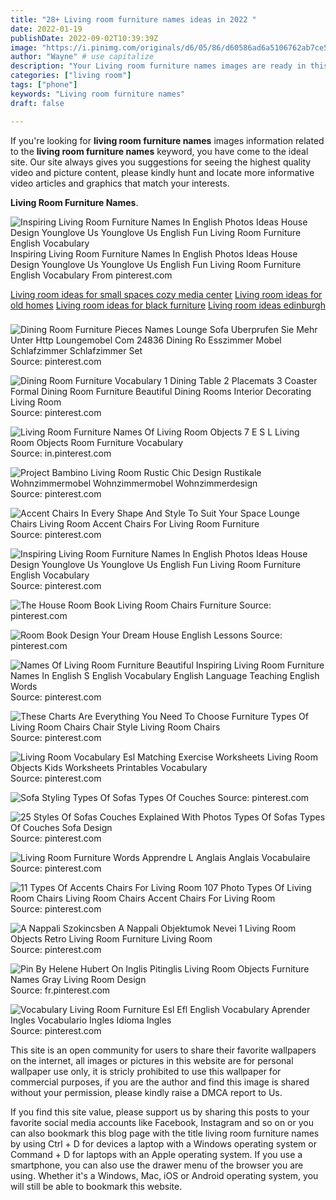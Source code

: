 ```yaml
---
title: "28+ Living room furniture names ideas in 2022 "
date: 2022-01-19
publishDate: 2022-09-02T10:39:39Z
image: "https://i.pinimg.com/originals/d6/05/86/d60586ad6a5106762ab7ce5dcea0935b.jpg"
author: "Wayne" # use capitalize
description: "Your Living room furniture names images are ready in this website. Living room furniture names are a topic that is being searched for and liked by netizens now. You can Get the Living room furniture names files here. Find and Download all royalty-free photos and vectors."
categories: ["living room"]
tags: ["phone"]
keywords: "Living room furniture names"
draft: false

---
```


If you're looking for **living room furniture names** images information related to the **living room furniture names** keyword, you have come to the ideal  site.  Our site always  gives you  suggestions  for seeing  the highest  quality video and picture  content, please kindly hunt and locate more informative video articles and graphics  that match your interests.

**Living Room Furniture Names**. 

![Inspiring Living Room Furniture Names In English Photos Ideas House Design Younglove Us Younglove Us English Fun Living Room Furniture English Vocabulary](https://i.pinimg.com/originals/87/a7/62/87a76284e9ea89bbb4de858cfd70883b.jpg "Inspiring Living Room Furniture Names In English Photos Ideas House Design Younglove Us Younglove Us English Fun Living Room Furniture English Vocabulary")
Inspiring Living Room Furniture Names In English Photos Ideas House Design Younglove Us Younglove Us English Fun Living Room Furniture English Vocabulary From pinterest.com

[Living room ideas for small spaces cozy media center](/living-room-ideas-for-small-spaces-cozy-media-center/)
[Living room ideas for old homes](/living-room-ideas-for-old-homes/)
[Living room ideas for black furniture](/living-room-ideas-for-black-furniture/)
[Living room ideas edinburgh](/living-room-ideas-edinburgh/)



### 

 


![Dining Room Furniture Pieces Names Lounge Sofa Uberprufen Sie Mehr Unter Http Loungemobel Com 24836 Dining Ro Esszimmer Mobel Schlafzimmer Schlafzimmer Set](https://i.pinimg.com/736x/07/1a/27/071a27e3e5089ccfbef70790eab142f0.jpg "Dining Room Furniture Pieces Names Lounge Sofa Uberprufen Sie Mehr Unter Http Loungemobel Com 24836 Dining Ro Esszimmer Mobel Schlafzimmer Schlafzimmer Set")
Source: pinterest.com

 

![Dining Room Furniture Vocabulary 1 Dining Table 2 Placemats 3 Coaster Formal Dining Room Furniture Beautiful Dining Rooms Interior Decorating Living Room](https://i.pinimg.com/originals/39/74/ec/3974ec8c1d1224de4bc5b034d12f5511.png "Dining Room Furniture Vocabulary 1 Dining Table 2 Placemats 3 Coaster Formal Dining Room Furniture Beautiful Dining Rooms Interior Decorating Living Room")
Source: pinterest.com

 

![Living Room Furniture Names Of Living Room Objects 7 E S L Living Room Objects Room Furniture Vocabulary](https://i.pinimg.com/originals/b8/49/0c/b8490c8ada6909f34359cb4c3d4aed1a.jpg "Living Room Furniture Names Of Living Room Objects 7 E S L Living Room Objects Room Furniture Vocabulary")
Source: in.pinterest.com

 

![Project Bambino Living Room Rustic Chic Design Rustikale Wohnzimmermobel Wohnzimmermobel Wohnzimmerdesign](https://i.pinimg.com/736x/6b/92/cc/6b92cc8d22d0b3c755d755a01b048238--rustic-chic-decor-bedroom-colors.jpg "Project Bambino Living Room Rustic Chic Design Rustikale Wohnzimmermobel Wohnzimmermobel Wohnzimmerdesign")
Source: pinterest.com

 

![Accent Chairs In Every Shape And Style To Suit Your Space Lounge Chairs Living Room Accent Chairs For Living Room Furniture](https://i.pinimg.com/736x/5a/4d/7e/5a4d7e39e9be09dffd95d0e641414a79.jpg "Accent Chairs In Every Shape And Style To Suit Your Space Lounge Chairs Living Room Accent Chairs For Living Room Furniture")
Source: pinterest.com

 

![Inspiring Living Room Furniture Names In English Photos Ideas House Design Younglove Us Younglove Us English Fun Living Room Furniture English Vocabulary](https://i.pinimg.com/originals/87/a7/62/87a76284e9ea89bbb4de858cfd70883b.jpg "Inspiring Living Room Furniture Names In English Photos Ideas House Design Younglove Us Younglove Us English Fun Living Room Furniture English Vocabulary")
Source: pinterest.com

 

![The House Room Book Living Room Chairs Furniture](https://i.pinimg.com/originals/11/04/8c/11048ccd301d56d9cb136169d8277bc8.jpg "The House Room Book Living Room Chairs Furniture")
Source: pinterest.com

 

![Room Book Design Your Dream House English Lessons](https://i.pinimg.com/736x/45/a2/35/45a2357190a4d080734f2228f7ec71c6.jpg "Room Book Design Your Dream House English Lessons")
Source: pinterest.com

 

![Names Of Living Room Furniture Beautiful Inspiring Living Room Furniture Names In English S English Vocabulary English Language Teaching English Words](https://i.pinimg.com/736x/83/89/0f/83890f0f776222359361753a36d82c1d.jpg "Names Of Living Room Furniture Beautiful Inspiring Living Room Furniture Names In English S English Vocabulary English Language Teaching English Words")
Source: pinterest.com

 

![These Charts Are Everything You Need To Choose Furniture Types Of Living Room Chairs Chair Style Living Room Chairs](https://i.pinimg.com/736x/dc/23/6d/dc236d364d78e0dbcf94fa9999be8633.jpg "These Charts Are Everything You Need To Choose Furniture Types Of Living Room Chairs Chair Style Living Room Chairs")
Source: pinterest.com

 

![Living Room Vocabulary Esl Matching Exercise Worksheets Living Room Objects Kids Worksheets Printables Vocabulary](https://i.pinimg.com/originals/53/d3/09/53d309f31806e2d9aa2724e9c69c1ee7.png "Living Room Vocabulary Esl Matching Exercise Worksheets Living Room Objects Kids Worksheets Printables Vocabulary")
Source: pinterest.com

 

![Sofa Styling Types Of Sofas Types Of Couches](https://i.pinimg.com/originals/c8/d1/8f/c8d18ffcea8b95eee74a7e6fc2598189.jpg "Sofa Styling Types Of Sofas Types Of Couches")
Source: pinterest.com

 

![25 Styles Of Sofas Couches Explained With Photos Types Of Sofas Types Of Couches Sofa Design](https://i.pinimg.com/736x/16/9a/0f/169a0fe323a0224da9e6798cb8801c4e--types-of-couches-types-of-chairs.jpg "25 Styles Of Sofas Couches Explained With Photos Types Of Sofas Types Of Couches Sofa Design")
Source: pinterest.com

 

![Living Room Furniture Words Apprendre L Anglais Anglais Vocabulaire](https://i.pinimg.com/originals/1b/1f/01/1b1f01ba44b1ee4ae2c768257590b8c1.jpg "Living Room Furniture Words Apprendre L Anglais Anglais Vocabulaire")
Source: pinterest.com

 

![11 Types Of Accents Chairs For Living Room 107 Photo Types Of Living Room Chairs Living Room Chairs Accent Chairs For Living Room](https://i.pinimg.com/564x/2a/a7/cf/2aa7cf46c922d4143a880e35e3b6abc8.jpg "11 Types Of Accents Chairs For Living Room 107 Photo Types Of Living Room Chairs Living Room Chairs Accent Chairs For Living Room")
Source: pinterest.com

 

![A Nappali Szokincsben A Nappali Objektumok Nevei 1 Living Room Objects Retro Living Room Furniture Living Room](https://i.pinimg.com/originals/46/a5/b9/46a5b980a8163ec4088edd382fc4ad16.jpg "A Nappali Szokincsben A Nappali Objektumok Nevei 1 Living Room Objects Retro Living Room Furniture Living Room")
Source: pinterest.com

 

![Pin By Helene Hubert On Inglis Pitinglis Living Room Objects Furniture Names Gray Living Room Design](https://i.pinimg.com/originals/78/a6/41/78a64162e2e5ae6995126bd9011b3602.jpg "Pin By Helene Hubert On Inglis Pitinglis Living Room Objects Furniture Names Gray Living Room Design")
Source: fr.pinterest.com

 

![Vocabulary Living Room Furniture Esl Efl English Vocabulary Aprender Ingles Vocabulario Ingles Idioma Ingles](https://i.pinimg.com/originals/d6/05/86/d60586ad6a5106762ab7ce5dcea0935b.jpg "Vocabulary Living Room Furniture Esl Efl English Vocabulary Aprender Ingles Vocabulario Ingles Idioma Ingles")
Source: pinterest.com

 

This site is an open community for users to share their favorite wallpapers on the internet, all images or pictures in this website are for personal wallpaper use only, it is stricly prohibited to use this wallpaper for commercial purposes, if you are the author and find this image is shared without your permission, please kindly raise a DMCA report to Us.

If you find this site value, please support us by sharing this posts to your favorite social media accounts like Facebook, Instagram and so on or you can also bookmark this blog page with the title living room furniture names by using Ctrl + D for devices a laptop with a Windows operating system or Command + D for laptops with an Apple operating system. If you use a smartphone, you can also use the drawer menu of the browser you are using. Whether it's a Windows, Mac, iOS or Android operating system, you will still be able to bookmark this website.
